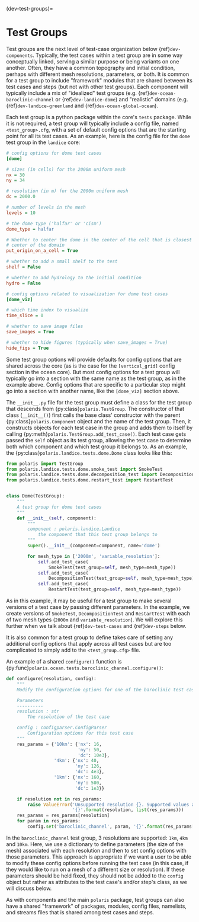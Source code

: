 (dev-test-groups)=

# Test Groups

Test groups are the next level of test-case organization below
{ref}`dev-components`.  Typically, the test cases within a test group are
in some way conceptually linked, serving a similar purpose or being variants on
one another. Often, they have a common topography and initial condition,
perhaps with different mesh resolutions, parameters, or both.  It is common for
a test group to include "framework" modules that are shared between its test
cases and steps (but not with other test groups).  Each component will
typically include a mix of "idealized" test groups (e.g.
{ref}`dev-ocean-baroclinic-channel` or {ref}`dev-landice-dome`) and "realistic"
domains (e.g. {ref}`dev-landice-greenland` and {ref}`dev-ocean-global-ocean`).

Each test group is a python package within the core's `tests` package.
While it is not required, a test group will typically include a config file,
named `<test_group>.cfg`, with a set of default config options that are
the starting point for all its test cases.  As an example, here is the config
file for the `dome` test group in the `landice` core:

```cfg
# config options for dome test cases
[dome]

# sizes (in cells) for the 2000m uniform mesh
nx = 30
ny = 34

# resolution (in m) for the 2000m uniform mesh
dc = 2000.0

# number of levels in the mesh
levels = 10

# the dome type ('halfar' or 'cism')
dome_type = halfar

# Whether to center the dome in the center of the cell that is closest to the
# center of the domain
put_origin_on_a_cell = True

# whether to add a small shelf to the test
shelf = False

# whether to add hydrology to the initial condition
hydro = False

# config options related to visualization for dome test cases
[dome_viz]

# which time index to visualize
time_slice = 0

# whether to save image files
save_images = True

# whether to hide figures (typically when save_images = True)
hide_figs = True
```

Some test group options will provide defaults for config options that are
shared across the core (as is the case for the `[vertical_grid]` config
section in the ocean core).  But most config options for a test group will
typically go into a section with the same name as the test group, as in the
example above.  Config options that are specific to a particular step might
go into a section with another name, like the `[dome_viz]` section above.

The `__init__.py` file for the test group must define a class for the
test group that descends from {py:class}`polaris.TestGroup`. The constructor
of that class (`__init__()`) first calls the base class' constructor with the
parent {py:class}`polaris.Component` object and the name of the test group.
Then, it constructs objects for each test case in the group and adds them to
itself by calling {py:meth}`polaris.TestGroup.add_test_case()`.  Each test case
gets passed the `self` object as its test group, allowing the test case to
determine both which component and which test group it belongs to. As an
example, the {py:class}`polaris.landice.tests.dome.Dome` class looks like this:

```python
from polaris import TestGroup
from polaris.landice.tests.dome.smoke_test import SmokeTest
from polaris.landice.tests.dome.decomposition_test import DecompositionTest
from polaris.landice.tests.dome.restart_test import RestartTest


class Dome(TestGroup):
    """
    A test group for dome test cases
    """
    def __init__(self, component):
        """
        component : polaris.landice.Landice
            the component that this test group belongs to
        """
        super().__init__(component=component, name='dome')

        for mesh_type in ['2000m', 'variable_resolution']:
            self.add_test_case(
                SmokeTest(test_group=self, mesh_type=mesh_type))
            self.add_test_case(
                DecompositionTest(test_group=self, mesh_type=mesh_type))
            self.add_test_case(
                RestartTest(test_group=self, mesh_type=mesh_type))
```

As in this example, it may be useful for a test group to make several
versions of a test case by passing different parameters.  In the example, we
create versions of `SmokeTest`, `DecompositionTest` and `RestartTest`
with each of two mesh types (`2000m` and `variable_resolution`).  We will
explore this further when we talk about {ref}`dev-test-cases` and
{ref}`dev-steps` below.

It is also common for a test group to define takes care of setting any
additional config options that apply across all test cases but are too
complicated to simply add to the `<test_group.cfg>` file.

An example of a shared `configure()` function is
{py:func}`polaris.ocean.tests.baroclinic_channel.configure()`:

```python
def configure(resolution, config):
    """
    Modify the configuration options for one of the baroclinic test cases

    Parameters
    ----------
    resolution : str
        The resolution of the test case

    config : configparser.ConfigParser
        Configuration options for this test case
    """
    res_params = {'10km': {'nx': 16,
                           'ny': 50,
                           'dc': 10e3},
                  '4km': {'nx': 40,
                          'ny': 126,
                          'dc': 4e3},
                  '1km': {'nx': 160,
                          'ny': 500,
                          'dc': 1e3}}

    if resolution not in res_params:
        raise ValueError('Unsupported resolution {}. Supported values are: '
                         '{}'.format(resolution, list(res_params)))
    res_params = res_params[resolution]
    for param in res_params:
        config.set('baroclinic_channel', param, '{}'.format(res_params[param]))
```

In the `baroclinic_channel` test group, 3 resolutions are supported:
`1km`, `4km` and `10km`.  Here, we use a dictionary to define parameters
(the size of the mesh) associated with each resolution and then to set config
options with those parameters.  This approach is appropriate if we want a user
to be able to modify these config options before running the test case (in this
case, if they would like to run on a mesh of a different size or resolution).
If these parameters should be held fixed, they should not be added to the
`config` object but rather as attributes to the test case's and/or step's
class, as we will discuss below.

As with components and the main `polaris` package, test groups can also have
a shared "framework" of packages, modules, config files, namelists, and streams
files that is shared among test cases and steps.
